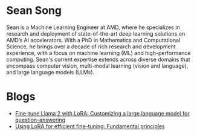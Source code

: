 <head>
  <meta charset="UTF-8">
  <meta name="description" content="Sean Song">
  <meta name="keywords" content="AMD GPU, MI300, MI250, ROCm, blog, contributor, blog author">
</head>

# Sean Song

Sean is a Machine Learning Engineer at AMD, where he specializes in research and deployment of
state-of-the-art deep learning solutions on AMD’s AI accelerators. With a PhD in Mathematics and
Computational Science, he brings over a decade of rich research and development experience, with a
focus on machine learning (ML) and high-performance computing. Sean's current expertise extends
across diverse domains that encompass computer vision, multi-modal learning (vision and language),
and large language models (LLMs).

# Blogs

* [Fine-tune Llama 2 with LoRA: Customizing a large language model for question-answering](../artificial-intelligence/llama2-lora/README.md)
* [Using LoRA for efficient fine-tuning: Fundamental principles](../artificial-intelligence/lora-fundamentals/README.md)
